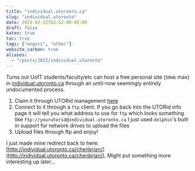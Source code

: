 ```yaml
---
title: "individual.utoronto.ca"
slug: "individual.utoronto"
date: 2022-02-22T02:52:00-05:00
draft: false
katex: true
toc: true
tags: ["engsci", "other"]
website_carbon: true
aliases:
  - "/posts/2022/individual.utoronto"
---
```


Turns out UofT students/faculty/etc can host a free personal site (`50mb` max) in [individual.utoronto.ca](http://individual.utoronto.ca/) through an until-now seemingly entirely undocumented process.


1. Claim it through UTORid management [here](https://www.utorid.utoronto.ca/cgi-bin/utorid/info.pl)
2. Connect to it through a `ftp` client. If you go back into the UTORid info page it will tell you what address to use for `ftp` which looks something like `ftp://yourutorid@individual.utoronto.ca` I just used `dolphin`'s built in support for network drives to upload the files
3. Upload files through ftp and enjoy!

I just made mine redirect back to here: [http://individual.utoronto.ca/chenbrian/](http://individual.utoronto.ca/chenbrian/). Might put something more interesting up later...





